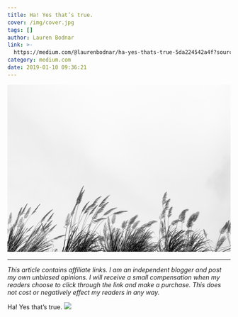 ```yaml
---
title: Ha! Yes that’s true.
cover: /img/cover.jpg
tags: []
author: Lauren Bodnar
link: >-
  https://medium.com/@laurenbodnar/ha-yes-thats-true-5da224542a4f?source=rss-f022f7eb0fa4------2
category: medium.com
date: 2019-01-10 09:36:21
---
```

![header img](/img/cover.jpg)

****
*This article contains affiliate links.  I am an independent blogger and post my own unbiased opinions. I will receive a small compensation when my readers choose to click through the link and make a purchase. This does not cost or negatively effect my readers in any way.*

Ha! Yes that’s true.
![](https://medium.com/_/stat?event=post.clientViewed&referrerSource=full_rss&postId=5da224542a4f)